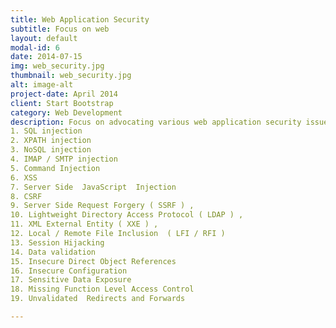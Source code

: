 ```yaml
---
title: Web Application Security
subtitle: Focus on web
layout: default
modal-id: 6
date: 2014-07-15
img: web_security.jpg
thumbnail: web_security.jpg
alt: image-alt
project-date: April 2014
client: Start Bootstrap
category: Web Development
description: Focus on advocating various web application security issues, their exploitation and combat techniques. The fields emphasized include
1. SQL injection
2. XPATH injection
3. NoSQL injection
4. IMAP / SMTP injection
5. Command Injection
6. XSS
7. Server Side  JavaScript  Injection
8. CSRF
9. Server Side Request Forgery ( SSRF ) , 
10. Lightweight Directory Access Protocol ( LDAP ) , 
11. XML External Entity ( XXE ) , 
12. Local / Remote File Inclusion  ( LFI / RFI )
13. Session Hijacking
14. Data validation
15. Insecure Direct Object References
16. Insecure Configuration
17. Sensitive Data Exposure 
18. Missing Function Level Access Control 
19. Unvalidated  Redirects and Forwards

---
```

